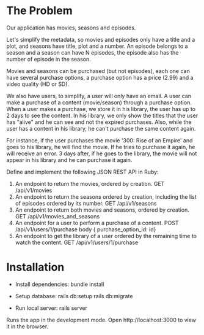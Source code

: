 # The Problem

Our application has movies, seasons and episodes.

Let's simplify the metadata, so movies and episodes only have a title and a plot, and seasons
have title, plot and a number. An episode belongs to a season and a season can have N episodes, the episode also has the number of episode in the season.

Movies and seasons can be purchased (but not episodes), each one can have several purchase options, a purchase option has a price (2.99) and
a video quality (HD or SD).

We also have users, to simplify, a user will only have an email.
A user can make a purchase of a content (movie/season) through a purchase option. When a user makes a purchase, we store it in his library, the user has up to 2 days to see the content.
In his library, we only show the titles that the user has "alive" and he can see and not the expired purchases.
Also, while the user has a content in his library, he can't purchase the same content again.

For instance, if the user purchases the movie '300: Rise of an Empire' and goes to his library, he will find the movie. If he tries to purchase it
again, he will receive an error. 3 days after, if he goes to the library, the movie will not appear in his library and he can purchase it again.

Define and implement the following JSON REST API in Ruby:

1. An endpoint to return the movies, ordered by creation.
  GET /api/v1/movies
2. An endpoint to return the seasons ordered by creation, including the list of episodes ordered by its number.
  GET /api/v1/seasons
3. An endpoint to return both movies and seasons, ordered by creation.
  GET /api/v1/movies_and_seasons
4. An endpoint for a user to perform a purchase of a content.
  POST /api/v1/users/1/purchase
  body { purchase_option_id: id}
5. An endpoint to get the library of a user ordered by the remaining time to watch the content.
  GET /api/v1/users/1/purchase

# Installation

- Install dependencies:
bundle install

- Setup database:
rails db:setup
rails db:migrate

- Run local server:
rails server

Runs the app in the development mode.
Open http://localhost:3000 to view it in the browser.